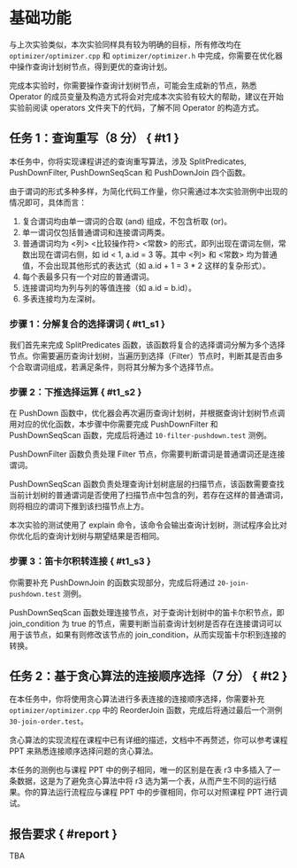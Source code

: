 # 基础功能

与上次实验类似，本次实验同样具有较为明确的目标，所有修改均在 `optimizer/optimizer.cpp` 和 `optimizer/optimizer.h` 中完成，你需要在优化器中操作查询计划树节点，得到更优的查询计划。

完成本实验时，你需要操作查询计划树节点，可能会生成新的节点，熟悉 Operator 的成员变量及构造方式将会对完成本次实验有较大的帮助，建议在开始实验前阅读 operators 文件夹下的代码，了解不同 Operator 的构造方式。

## 任务 1：查询重写（8 分） { #t1 }

本任务中，你将实现课程讲述的查询重写算法，涉及 SplitPredicates, PushDownFilter, PushDownSeqScan 和 PushDownJoin 四个函数。

由于谓词的形式多种多样，为简化代码工作量，你只需通过本次实验测例中出现的情况即可，具体而言：

1. 复合谓词均由单一谓词的合取 (and) 组成，不包含析取 (or)。
2. 单一谓词仅包括普通谓词和连接谓词两类。
3. 普通谓词均为 <列\> <比较操作符\> <常数\> 的形式，即列出现在谓词左侧，常数出现在谓词右侧，如 id < 1, a.id = 3 等。其中 <列\> 和 <常数\> 均为普通值，不会出现其他形式的表达式（如 a.id + 1 = 3 \* 2 这样的复杂形式）。
4. 每个表最多只有一个对应的普通谓词。
5. 连接谓词均为列与列的等值连接（如 a.id = b.id）。
6. 多表连接均为左深树。

### 步骤 1：分解复合的选择谓词 { #t1_s1 }

我们首先来完成 SplitPredicates 函数，该函数将复合的选择谓词分解为多个选择节点。你需要遍历查询计划树，当遍历到选择（Filter）节点时，判断其是否由多个合取谓词组成，若满足条件，则将其分解为多个选择节点。

### 步骤 2：下推选择运算 { #t1_s2 }

在 PushDown 函数中，优化器会再次遍历查询计划树，并根据查询计划树节点调用对应的优化函数，本步骤中你需要完成 PushDownFilter 和 PushDownSeqScan 函数，完成后将通过 `10-filter-pushdown.test` 测例。

PushDownFilter 函数负责处理 Filter 节点，你需要判断谓词是普通谓词还是连接谓词。

PushDownSeqScan 函数负责处理查询计划树底层的扫描节点，该函数需要查找当前计划树的普通谓词是否使用了扫描节点中包含的列，若存在这样的普通谓词，则将相应的谓词下推到该扫描节点上方。

本次实验的测试使用了 explain 命令，该命令会输出查询计划树，测试程序会比对你优化后的查询计划树与期望结果是否相同。

### 步骤 3：笛卡尔积转连接 { #t1_s3 }

你需要补充 PushDownJoin 的函数实现部分，完成后将通过 `20-join-pushdown.test` 测例。

PushDownSeqScan 函数处理连接节点，对于查询计划树中的笛卡尔积节点，即 join_condition 为 true 的节点，需要判断当前查询计划树是否存在连接谓词可以用于该节点，如果有则修改该节点的 join_condition，从而实现笛卡尔积到连接的转换。

## 任务 2：基于贪心算法的连接顺序选择（7 分） { #t2 }

在本任务中，你将使用贪心算法进行多表连接的连接顺序选择，你需要补充 `optimizer/optimizer.cpp` 中的 ReorderJoin 函数，完成后将通过最后一个测例 `30-join-order.test`。

贪心算法的实现流程在课程中已有详细的描述，文档中不再赘述，你可以参考课程 PPT 来熟悉连接顺序选择问题的贪心算法。

本任务的测例也与课程 PPT 中的例子相同，唯一的区别是在表 r3 中多插入了一条数据，这是为了避免贪心算法中将 r3 选为第一个表，从而产生不同的运行结果。你的算法运行流程应与课程 PPT 中的步骤相同，你可以对照课程 PPT 进行调试。

## 报告要求 { #report }

TBA
